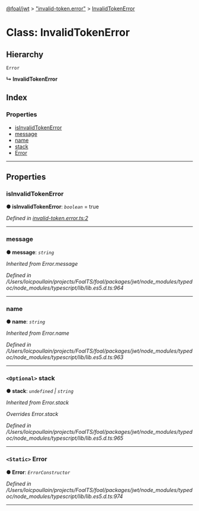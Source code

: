 [@foal/jwt](../README.md) > ["invalid-token.error"](../modules/_invalid_token_error_.md) > [InvalidTokenError](../classes/_invalid_token_error_.invalidtokenerror.md)

# Class: InvalidTokenError

## Hierarchy

 `Error`

**↳ InvalidTokenError**

## Index

### Properties

* [isInvalidTokenError](_invalid_token_error_.invalidtokenerror.md#isinvalidtokenerror)
* [message](_invalid_token_error_.invalidtokenerror.md#message)
* [name](_invalid_token_error_.invalidtokenerror.md#name)
* [stack](_invalid_token_error_.invalidtokenerror.md#stack)
* [Error](_invalid_token_error_.invalidtokenerror.md#error)

---

## Properties

<a id="isinvalidtokenerror"></a>

###  isInvalidTokenError

**● isInvalidTokenError**: *`boolean`* = true

*Defined in [invalid-token.error.ts:2](https://github.com/FoalTS/foal/blob/07f00115/packages/jwt/src/invalid-token.error.ts#L2)*

___
<a id="message"></a>

###  message

**● message**: *`string`*

*Inherited from Error.message*

*Defined in /Users/loicpoullain/projects/FoalTS/foal/packages/jwt/node_modules/typedoc/node_modules/typescript/lib/lib.es5.d.ts:964*

___
<a id="name"></a>

###  name

**● name**: *`string`*

*Inherited from Error.name*

*Defined in /Users/loicpoullain/projects/FoalTS/foal/packages/jwt/node_modules/typedoc/node_modules/typescript/lib/lib.es5.d.ts:963*

___
<a id="stack"></a>

### `<Optional>` stack

**● stack**: *`undefined` \| `string`*

*Inherited from Error.stack*

*Overrides Error.stack*

*Defined in /Users/loicpoullain/projects/FoalTS/foal/packages/jwt/node_modules/typedoc/node_modules/typescript/lib/lib.es5.d.ts:965*

___
<a id="error"></a>

### `<Static>` Error

**● Error**: *`ErrorConstructor`*

*Defined in /Users/loicpoullain/projects/FoalTS/foal/packages/jwt/node_modules/typedoc/node_modules/typescript/lib/lib.es5.d.ts:974*

___

